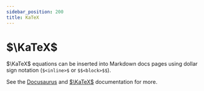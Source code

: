```yaml
---
sidebar_position: 200
title: KaTeX
---
```


# $\KaTeX$

$\KaTeX$ equations can be inserted into Markdown docs pages using dollar 
sign notation (`$<inline>$` or `$$<block>$$`).

See the
[Docusaurus](https://docusaurus.io/docs/markdown-features/math-equations) and
[$\KaTeX$](https://katex.org/) documentation for more.